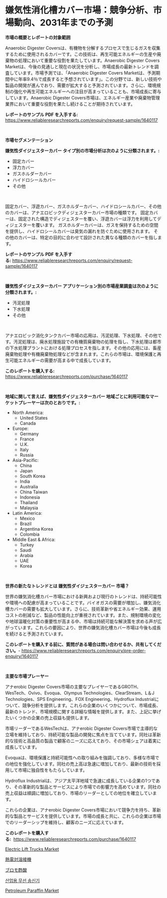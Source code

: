 <p><h1>嫌気性消化槽カバー市場：競争分析、市場動向、2031年までの予測</h1></p><p><strong>市場の概要とレポートの対象範囲</strong></p>
<p><p>Anaerobic Digester Coversは、有機物を分解するプロセスで生じるガスを収集するために使用されるカバーです。この技術は、再生可能エネルギーの生産や廃棄物の処理において重要な役割を果たしています。Anaerobic Digester Covers Marketは、今後の見通しと現在の状況を分析し、市場成長の最新トレンドを調査しています。市場予測では、「Anaerobic Digester Covers Marketは、予測期間中に年率9.4％で成長すると予想されています」。この分野では、新しい技術や製品の開発が進んでおり、需要が拡大すると予測されています。さらに、環境規制の強化や再生可能エネルギーへの注目が高まっていることも、市場成長に寄与しています。Anaerobic Digester Covers市場は、エネルギー産業や廃棄物管理業界において重要な役割を果たし続けることが期待されています。</p></p>
<p><strong>レポートのサンプル PDF を入手する:</strong> <a href="https://www.reliableresearchreports.com/enquiry/request-sample/1640117">https://www.reliableresearchreports.com/enquiry/request-sample/1640117</a></p>
<p>&nbsp;</p>
<p><strong>市場セグメンテーション</strong></p>
<p><strong>嫌気性ダイジェスターカバー タイプ別の市場分析は次のように分類されます。:</strong></p>
<p><ul><li>固定カバー</li><li>浮力カバー</li><li>ガスホルダーカバー</li><li>ハイドロシールカバー</li><li>その他</li></ul></p>
<p>&nbsp;</p>
<p><p>固定カバー、浮遊カバー、ガスホルダーカバー、ハイドロシールカバー、その他のカバーは、アナエロビックディジェスターカバー市場の種類です。 固定カバーは、固定された構造でディジェスターを覆い、浮遊カバーは浮力を利用してディジェスターを覆います。 ガスホルダーカバーは、ガスを保持するための空間を提供し、ハイドロシールカバーは臭気の漏れを防ぐために使用されます。 その他のカバーは、特定の目的に合わせて設計された異なる種類のカバーを指します。</p></p>
<p><strong>レポートのサンプル PDF を入手する:</strong>&nbsp;<a href="https://www.reliableresearchreports.com/enquiry/request-sample/1640117">https://www.reliableresearchreports.com/enquiry/request-sample/1640117</a></p>
<p>&nbsp;</p>
<p><strong> 嫌気性ダイジェスターカバー アプリケーション別の市場産業調査は次のように分類されます。:</strong></p>
<p><ul><li>汚泥処理</li><li>下水処理</li><li>その他</li></ul></p>
<p>&nbsp;</p>
<p><p>アナエロビック消化タンクカバー市場の応用は、汚泥処理、下水処理、その他です。汚泥処理は、廃水処理施設での有機質廃棄物の処理を指し、下水処理は都市の下水処理プラントにおける処理プロセスを指します。その他の応用には、畜産廃棄物処理や有機廃棄物処理などが含まれます。これらの市場は、環境保護と再生可能エネルギーの需要が高まる中で成長しています。</p></p>
<p><strong>このレポートを購入する:</strong>&nbsp; <a href="https://www.reliableresearchreports.com/purchase/1640117">https://www.reliableresearchreports.com/purchase/1640117</a></p>
<p>&nbsp;</p>
<p><strong>地域に関して言えば、嫌気性ダイジェスターカバー 地域ごとに利用可能なマーケットプレーヤーは次のとおりです。:</strong></p>
<p><ul>
    <li>
        North America:
        <ul>
            <li>United States</li>
            <li>Canada</li>
        </ul>
    </li>
    <li>
        Europe:
        <ul>
            <li>Germany</li>
            <li>France</li>
            <li>U.K.</li>
            <li>Italy</li>
            <li>Russia</li>
        </ul>
    </li>
    <li>
        Asia-Pacific:
        <ul>
            <li>China</li>
            <li>Japan</li>
            <li>South Korea</li>
            <li>India</li>
            <li>Australia</li>
            <li>China Taiwan</li>
            <li>Indonesia</li>
            <li>Thailand</li>
            <li>Malaysia</li>
        </ul>
    </li>
    <li>
        Latin America:
        <ul>
            <li>Mexico</li>
            <li>Brazil</li>
            <li>Argentina Korea</li>
            <li>Colombia</li>
        </ul>
    </li>
    <li>
        Middle East & Africa:
        <ul>
            <li>Turkey</li>
            <li>Saudi</li>
            <li>Arabia</li>
            <li>UAE</li>
            <li>Korea</li>
        </ul>
    </li>
    </ul></p>
<p>&nbsp;</p>
<p><strong>世界の新たなトレンドとは 嫌気性ダイジェスターカバー 市場？</strong></p>
<p><p>世界の嫌気消化槽カバー市場における新興および現行のトレンドは、持続可能性や環境への配慮が高まっていることです。バイオガスの需要が増加し、嫌気消化槽カバーの需要も拡大しています。さらに、技術革新や省エネルギー効果、運用コストの削減など、製品の性能向上が重視されています。また、規制環境の変化や地球温暖化対策の重要性が高まる中、市場は持続可能な解決策を求める声が広がっています。これらの要因により、世界の嫌気消化槽カバー市場は今後も成長を続けると予測されています。</p></p>
<p><strong>このレポートを購入する前に、質問がある場合は問い合わせるか、共有してください。</strong>- <a href="https://www.reliableresearchreports.com/enquiry/pre-order-enquiry/1640117">https://www.reliableresearchreports.com/enquiry/pre-order-enquiry/1640117</a></p>
<p>&nbsp;</p>
<p><strong>主要な市場プレーヤー</strong></p>
<p><p>アナerobic Digester Covers市場の主要なプレイヤーであるGROTH、WesTech、Ovivo、Evoqua、Olympus Technologies、ClearStream、L＆J Technologies、SPS Engineering、FOX Engineering、Hydroflux Industrialについて、競争分析を提供します。これらの企業のいくつかについて、市場成長、最新のトレンド、市場規模に関する詳細な情報を提供します。また、上記に挙げたいくつかの企業の売上収益も提供します。</p><p>市場リーダーであるWesTechは、アナerobic Digester Covers市場で主導的な立場を維持しており、持続可能な製品の開発に焦点を当てています。同社は革新的な技術と高品質の製品で顧客のニーズに応えており、その市場シェアは着実に成長しています。</p><p>Evoquaは、環境保護と持続可能性への取り組みを強調しており、多様な市場での地位を強化しています。同社の売上高は急速に増加しており、最新の技術を採用して市場に独自性をもたらしています。</p><p>Hydroflux Industrialは、アジア太平洋地域で急速に成長している企業の1つであり、その革新的な製品とサービスにより市場での影響力を高めています。同社の売上収益は順調に増加しており、市場のリーダーとしての地位を確立しています。</p><p>これらの企業は、アナerobic Digester Covers市場において競争力を持ち、革新的な製品とサービスを提供しています。市場の成長と共に、これらの企業は市場でのリーダーシップを維持し、顧客のニーズに応えています。</p></p>
<p><strong>このレポートを購入する:</strong>&nbsp;&nbsp;<a href="https://www.reliableresearchreports.com/purchase/1640117">https://www.reliableresearchreports.com/purchase/1640117</a></p>
<p><p><a href="https://issuu.com/reportprime-2/docs/electric-lift-trucks-market-size-2030.pptx">Electric Lift Trucks Market</a></p><p><a href="https://github.com/cbigkbh02719/Market-Research-Report-List-1/blob/main/90395059552.md">熱電対溶接機</a></p><p><a href="https://github.com/ReganWisoky2023/Market-Research-Report-List-1/blob/main/41274799553.md">ブロモ酢酸</a></p><p><a href="https://github.com/Penelolack456456/Market-Research-Report-List-1/blob/main/16733318817.md">산업용 무선 송신기</a></p><p><a href="https://simplistic-meeting-7ee.notion.site/Petroleum-Paraffin-Market-Provides-a-Comprehensive-Analysis-Including-a-Macro-Overview-of-the-Market-20212341d4d3431d8d9fed68d101c441">Petroleum Paraffin Market</a></p></p>